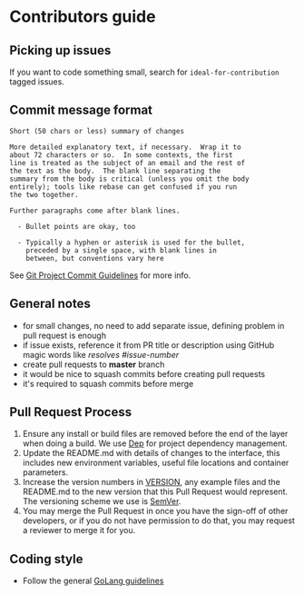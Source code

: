 # Contributors guide

## Picking up issues

If you want to code something small, search for `ideal-for-contribution` tagged issues.

## Commit message format

```
Short (50 chars or less) summary of changes

More detailed explanatory text, if necessary.  Wrap it to
about 72 characters or so.  In some contexts, the first
line is treated as the subject of an email and the rest of
the text as the body.  The blank line separating the
summary from the body is critical (unless you omit the body
entirely); tools like rebase can get confused if you run
the two together.

Further paragraphs come after blank lines.

  - Bullet points are okay, too

  - Typically a hyphen or asterisk is used for the bullet,
    preceded by a single space, with blank lines in
    between, but conventions vary here
```

See [Git Project Commit Guidelines](https://git-scm.com/book/en/v2/Distributed-Git-Contributing-to-a-Project)
for more info.

## General notes

* for small changes, no need to add separate issue, defining problem in pull request is enough
* if issue exists, reference it from PR title or description using GitHub magic words like *resolves #issue-number*
* create pull requests to **master** branch
* it would be nice to squash commits before creating pull requests
* it's required to squash commits before merge

## Pull Request Process

1. Ensure any install or build files are removed before the end of the layer when doing a build. 
   We use [Dep](https://github.com/golang/dep) for project dependency management.
2. Update the README.md with details of changes to the interface, this includes new environment
   variables, useful file locations and container parameters.
3. Increase the version numbers in [VERSION](VERSION), any example files 
   and the README.md to the new version that this Pull Request would represent.
   The versioning scheme we use is [SemVer](http://semver.org/).
4. You may merge the Pull Request in once you have the sign-off of other developers, or if you
   do not have permission to do that, you may request a reviewer to merge it for you.

## Coding style

* Follow the general [GoLang guidelines](https://blog.golang.org/organizing-go-code)

